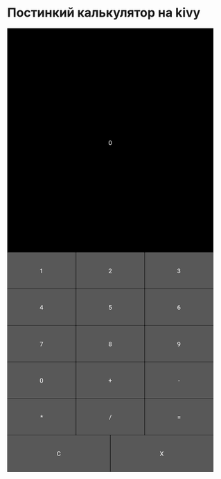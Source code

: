 # Постинкий калькулятор на kivy

<img src="https://github.com/Xbasan/calculator/blob/master/.idea/Screenshot_20240701-090656_My%20Application.png">

